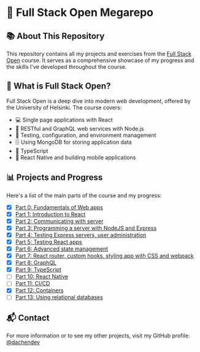 # 🚀 Full Stack Open Megarepo

## 📚 About This Repository

This repository contains all my projects and exercises from the [Full Stack Open](https://fullstackopen.com/) course. It serves as a comprehensive showcase of my progress and the skills I've developed throughout the course.

## 🌟 What is Full Stack Open?

Full Stack Open is a deep dive into modern web development, offered by the University of Helsinki. The course covers:

- 💻 Single page applications with React
- 🔧 RESTful and GraphQL web services with Node.js
- 🧪 Testing, configuration, and environment management
- 🗄️ Using MongoDB for storing application data
- 📘 TypeScript
- 📱 React Native and building mobile applications

## 📊 Projects and Progress

Here's a list of the main parts of the course and my progress:

- [x] [Part 0: Fundamentals of Web apps](./part0)
- [x] [Part 1: Introduction to React](./part1)
- [x] [Part 2: Communicating with server](./part2)
- [x] [Part 3: Programming a server with NodeJS and Express](./part3)
- [x] [Part 4: Testing Express servers, user administration](./part4)
- [x] [Part 5: Testing React apps](./part5)
- [x] [Part 6: Advanced state management](./part6)
- [x] [Part 7: React router, custom hooks, styling app with CSS and webpack](./part7)
- [x] [Part 8: GraphQL](./part8)
- [x] [Part 9: TypeScript](./part9)
- [ ] [Part 10: React Native](./part10)
- [ ] [Part 11: CI/CD](./part11)
- [x] [Part 12: Containers](./part12)
- [ ] [Part 13: Using relational databases](./part13)

## 📬 Contact

For more information or to see my other projects, visit my GitHub profile:
[@dachendev](https://github.com/dachendev)
